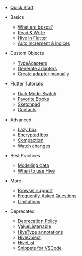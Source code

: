- [Quick Start](home.md)

- Basics

  - [What are boxes?](basics/boxes.md)
  - [Read & Write](basics/read_write.md)
  - [Hive in Flutter](basics/hive_in_flutter.md)
  - [Auto increment & indices](basics/auto_increment.md)

- Custom Objects

  - [TypeAdapters](custom-objects/type_adapters.md)
  - [Generate adapters](custom-objects/generate_adapters.md)
  - [Create adapter manually](custom-objects/create_adapter_manually.md)

- Flutter Tutorials

  - [Dark Mode Switch](tutorials/dark_mode_switch.md)
  - [Favorite Books](tutorials/favorite_books.md)
  - [Sketchpad](tutorials/sketchpad.md)
  - [Contacts](tutorials/contacts.md)

- Advanced

  - [Lazy box](advanced/lazy_box.md)
  - [Encrypted box](advanced/encrypted_box.md)
  - [Compaction](advanced/compaction.md)
  - [Watch changes](advanced/watch_changes.md)

- Best Practices

  - [Modelling data](best-practices/modelling_data.md)
  - [When to use Hive](best-practices/when_to_use_hive.md)

- More

  - [Browser support](more/browser.md)
  - [Frequently Asked Questions](more/faq.md)
  - [Limitations](more/limitations.md)

- Deprecated
  - [Deprecation Policy](deprecated/deprecation_policy.md)
  - [ValueListenable](deprecated/value_listenable.md)
  - [HiveType annotations](deprecated/hive_type_annotations.md)
  - [HiveObject](deprecated/hive_object.md)
  - [HiveList](deprecated/hive_list.md)
  - [Snippets for VSCode](deprecated/vscode-snippets.md)
